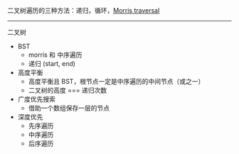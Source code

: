 二叉树遍历的三种方法：递归，循环，[Morris traversal](https://leetcode.com/problems/binary-tree-inorder-traversal/solution/)

---

二叉树

- BST
  - morris 和 中序遍历
  - 递归 (start, end)
- 高度平衡
  - 高度平衡且 BST，根节点一定是中序遍历的中间节点（或之一）
  - 二叉树的高度 === 递归次数
- 广度优先搜索
  - 借助一个数组保存一层的节点
- 深度优先
  - 先序遍历
  - 中序遍历
  - 后序遍历

